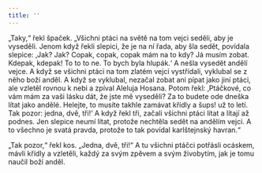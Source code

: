 ```yaml
---
title: ''
---
```


„Taky,“ řekl špaček. „Všichni ptáci na světě na tom vejci seděli, aby je vyseděli. Jenom když řekli slepici, že je na ní řada, aby šla sedět, povídala slepice: ‚Jak? Jak? Copak, copak, copak mám na to kdy? Já musím zobat. Kdepak, kdepak! To to to ne. To bych byla hlupák.‘ A nešla vysedět andělí vejce. A když se všichni ptáci na tom zlatém vejci vystřídali, vyklubal se z něho boží anděl. A když se vyklubal, nezačal zobat ani pípat jako jiní ptáci, ale vzletěl rovnou k nebi a zpíval Aleluja Hosana. Potom řekl: ‚Ptáčkové, co vám mám za vaši lásku dát, že jste mě vyseděli? Za to budete ode dneška lítat jako andělé. Helejte, to musíte takhle zamávat křídly a šups! už to letí. Tak pozor: jedna, dvě, tři!‘ A když řekl tři, začali všichni ptáci lítat a lítají až podnes. Jen slepice neumí lítat, protože nechtěla sedět na andělím vejci. A to všechno je svatá pravda, protože to tak povídal karlštejnský havran.“

„Tak pozor,“ řekl kos. „Jedna, dvě, tři!“ A tu všichni ptáčci potřásli ocáskem, mávli křídly a vzletěli, každý za svým zpěvem a svým živobytím, jak je tomu naučil boží anděl.
